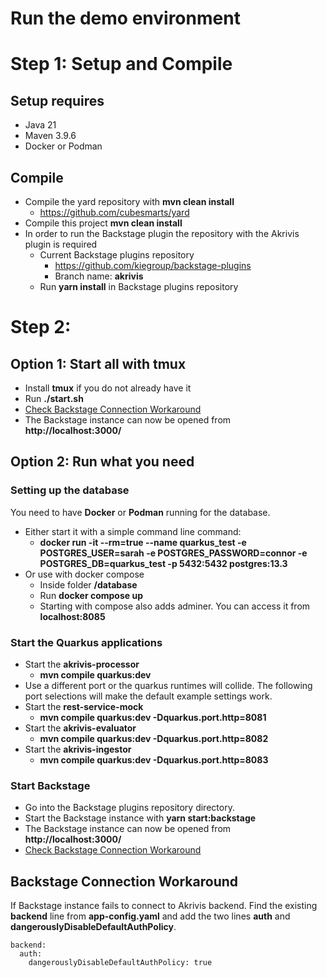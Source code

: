 
# Run the demo environment 

# Step 1: Setup and Compile

## Setup requires
* Java 21
* Maven 3.9.6
* Docker or Podman 

## Compile
* Compile the yard repository with **mvn clean install**
    * https://github.com/cubesmarts/yard
* Compile this project **mvn clean install**
* In order to run the Backstage plugin the repository with the Akrivis plugin is required
  * Current Backstage plugins repository 
    * https://github.com/kiegroup/backstage-plugins
    * Branch name: **akrivis**
  * Run **yarn install** in Backstage plugins repository

# Step 2:

## Option 1: Start all with tmux
* Install **tmux** if you do not already have it
* Run **./start.sh**
* [Check Backstage Connection Workaround](#backstage-connection-workaround)
* The Backstage instance can now be opened from **http://localhost:3000/**

## Option 2: Run what you need
### Setting up the database
You need to have **Docker** or **Podman** running for the database.
* Either start it with a simple command line command:
  * **docker run -it --rm=true --name quarkus_test -e POSTGRES_USER=sarah -e POSTGRES_PASSWORD=connor -e POSTGRES_DB=quarkus_test -p 5432:5432 postgres:13.3**
* Or use with docker compose
  * Inside folder **/database**
  * Run **docker compose up**
  * Starting with compose also adds adminer. You can access it from **localhost:8085**

### Start the Quarkus applications
* Start the **akrivis-processor**
    * **mvn compile quarkus:dev**
* Use a different port or the quarkus runtimes will collide. The following port selections will make the default example settings work.
* Start the **rest-service-mock**
    * **mvn compile quarkus:dev -Dquarkus.port.http=8081**
* Start the **akrivis-evaluator**
    * **mvn compile quarkus:dev -Dquarkus.port.http=8082**
* Start the **akrivis-ingestor**
    * **mvn compile quarkus:dev -Dquarkus.port.http=8083**

### Start Backstage
* Go into the Backstage plugins repository directory.
* Start the Backstage instance with **yarn start:backstage**
* The Backstage instance can now be opened from **http://localhost:3000/**
* [Check Backstage Connection Workaround](#backstage-connection-workaround)

## Backstage Connection Workaround
 If Backstage instance fails to connect to Akrivis backend. Find the existing **backend** line 
 from **app-config.yaml** and add the two lines **auth** and **dangerouslyDisableDefaultAuthPolicy**. 
   ```
   backend:
     auth:
       dangerouslyDisableDefaultAuthPolicy: true
   ```

